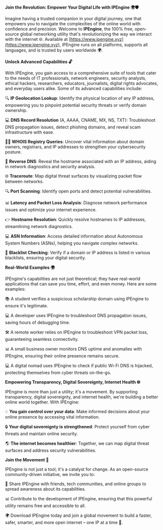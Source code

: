 **Join the Revolution: Empower Your Digital Life with IPEngine 🌍🛡️**

Imagine having a trusted companion in your digital journey, one that empowers you to navigate the complexities of the online world with confidence and precision. Welcome to **IPEngine**, the 100% free, open-source global networking utility that's revolutionizing the way we interact with the internet 🌐. Available at [https://www.ipengine.xyz](https://www.ipengine.xyz), IPEngine runs on all platforms, supports all languages, and is trusted by users worldwide 🌍.

**Unlock Advanced Capabilities 🔓**

With IPEngine, you gain access to a comprehensive suite of tools that cater to the needs of IT professionals, network engineers, security analysts, ethical hackers, researchers, educators, journalists, digital rights advocates, and everyday users alike. Some of its advanced capabilities include:

🔍 **IP Geolocation Lookup**: Identify the physical location of any IP address, empowering you to pinpoint potential security threats or verify domain ownership.

💻 **DNS Record Resolution** (A, AAAA, CNAME, MX, NS, TXT): Troubleshoot DNS propagation issues, detect phishing domains, and reveal scam infrastructure with ease.

🕵️‍♀️ **WHOIS Registry Queries**: Uncover vital information about domain owners, registrars, and IP addresses to strengthen your cybersecurity posture.

👀 **Reverse DNS**: Reveal the hostname associated with an IP address, aiding in network diagnostics and security analysis.

🌐 **Traceroute**: Map digital threat surfaces by visualizing packet flow between networks.

🔍 **Port Scanning**: Identify open ports and detect potential vulnerabilities.

📊 **Latency and Packet Loss Analysis**: Diagnose network performance issues and optimize your internet experience.

👉 **Hostname Resolution**: Quickly resolve hostnames to IP addresses, streamlining network diagnostics.

💻 **ASN Information**: Access detailed information about Autonomous System Numbers (ASNs), helping you navigate complex networks.

🚨 **Blacklist Checking**: Verify if a domain or IP address is listed in various blacklists, ensuring your digital security.

**Real-World Examples 🌍**

IPEngine's capabilities are not just theoretical; they have real-world applications that can save you time, effort, and even money. Here are some examples:

📚 A student verifies a suspicious scholarship domain using IPEngine to ensure it's legitimate.

💻 A developer uses IPEngine to troubleshoot DNS propagation issues, saving hours of debugging time.

🛠️ A remote worker relies on IPEngine to troubleshoot VPN packet loss, guaranteeing seamless connectivity.

📊 A small business owner monitors DNS uptime and anomalies with IPEngine, ensuring their online presence remains secure.

💻 A digital nomad uses IPEngine to check if public Wi-Fi DNS is hijacked, protecting themselves from cyber threats on-the-go.

**Empowering Transparency, Digital Sovereignty, Internet Health 🌐**

IPEngine is more than just a utility; it's a movement. By supporting transparency, digital sovereignty, and internet health, we're building a better online world together. With IPEngine:

💡 **You gain control over your data**: Make informed decisions about your online presence by accessing vital information.

🔒 **Your digital sovereignty is strengthened**: Protect yourself from cyber threats and maintain online security.

🌎 **The internet becomes healthier**: Together, we can map digital threat surfaces and address security vulnerabilities.

**Join the Movement 🚀**

IPEngine is not just a tool; it's a catalyst for change. As an open-source community-driven initiative, we invite you to:

💬 Share IPEngine with friends, tech communities, and online groups to spread awareness about its capabilities.

📊 Contribute to the development of IPEngine, ensuring that this powerful utility remains free and accessible to all.

🌍 Download IPEngine today and join a global movement to build a faster, safer, smarter, and more open internet – one IP at a time 🚀.